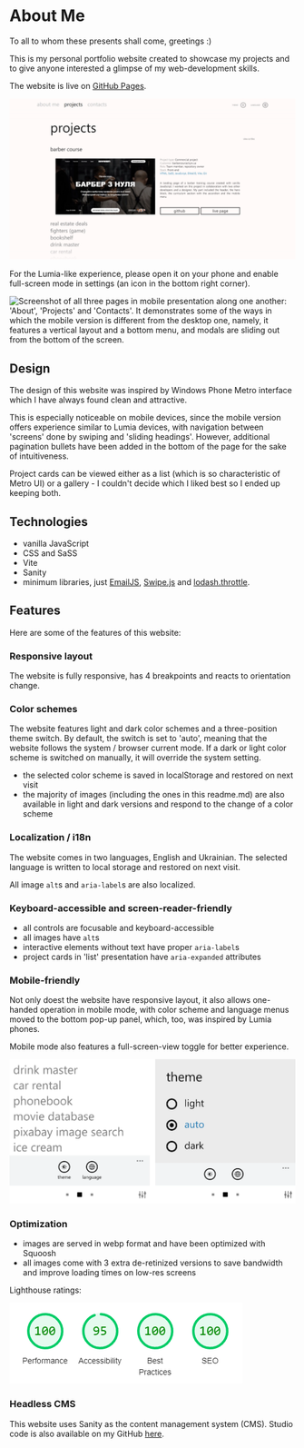 # About Me

To all to whom these presents shall come, greetings :)

This is my personal portfolio website created to showcase my projects and to
give anyone interested a glimpse of my web-development skills.

The website is live on [GitHub Pages](https://dev0652.github.io/about/).

<picture>
  <source media="(max-width: 767px) and (prefers-color-scheme: light)" srcset="./public/images/readme/mobile/screenshot_light.webp">

   <source media="(max-width: 767px) and (prefers-color-scheme: dark)" srcset="./public/images/readme/mobile/screenshot_dark.webp 2x">

   <source media="(prefers-color-scheme: light)" srcset="./public/images/readme/desktop/screenshot_light_1x.webp 1x, ./public/images/readme/desktop/screenshot_light_2x.webp 2x">

   <source media="(prefers-color-scheme: dark)" srcset="./public/images/readme/desktop/screenshot_dark_1x.webp 1x, ./public/images/readme/desktop/screenshot_dark_2x.webp 2x">

  <img alt="A screenshot of my website's Projects page with the project gallery in list presentation. The first project card is expanded, revealing the live page screenshot, project description and links to its GitHub page and live page." src="./public/images/readme/desktop/screenshot_light_2x.webp">
</picture>

For the Lumia-like experience, please open it on your phone and enable
full-screen mode in settings (an icon in the bottom right corner).

<picture>

   <source media="(prefers-color-scheme: light)" srcset="./public/images/readme/desktop/screenshot_mobile_light_1x.webp 1x, ./public/images/readme/desktop/screenshot_mobile_light_2x.webp 2x">

   <source media="(prefers-color-scheme: dark)" srcset="./public/images/readme/desktop/screenshot_mobile_dark_1x.webp 1x, ./public/images/readme/desktop/screenshot_mobile_dark_2x.webp 2x">

  <img alt="Screenshot of all three pages in mobile presentation along one another: 'About', 'Projects' and 'Contacts'. It demonstrates some of the ways in which the mobile version is different from the desktop one, namely, it features a vertical layout and a bottom menu, and modals are sliding out from the bottom of the screen." src="">
</picture>

## Design

The design of this website was inspired by Windows Phone Metro interface which I
have always found clean and attractive.

This is especially noticeable on mobile devices, since the mobile version offers
experience similar to Lumia devices, with navigation between 'screens' done by
swiping and 'sliding headings'. However, additional pagination bullets have been
added in the bottom of the page for the sake of intuitiveness.

Project cards can be viewed either as a list (which is so characteristic of
Metro UI) or a gallery - I couldn't decide which I liked best so I ended up
keeping both.

## Technologies

- vanilla JavaScript
- CSS and SaSS
- Vite
- Sanity
- minimum libraries, just [EmailJS](https://www.emailjs.com/),
  [Swipe.js](https://github.com/lyfeyaj/swipe) and
  [lodash.throttle](https://www.npmjs.com/package/lodash.throttle).

## Features

Here are some of the features of this website:

### Responsive layout

The website is fully responsive, has 4 breakpoints and reacts to orientation
change.

### Color schemes

The website features light and dark color schemes and a three-position theme
switch. By default, the switch is set to 'auto', meaning that the website
follows the system / browser current mode. If a dark or light color scheme is
switched on manually, it will override the system setting.

- the selected color scheme is saved in localStorage and restored on next visit
- the majority of images (including the ones in this readme.md) are also
  available in light and dark versions and respond to the change of a color
  scheme

### Localization / i18n

The website comes in two languages, English and Ukrainian. The selected language
is written to local storage and restored on next visit.

All image `alt`s and `aria-label`s are also localized.

### Keyboard-accessible and screen-reader-friendly

- all controls are focusable and keyboard-accessible
- all images have `alt`s
- interactive elements without text have proper `aria-label`s
- project cards in 'list' presentation have `aria-expanded` attributes

### Mobile-friendly

Not only doest the website have responsive layout, it also allows one-handed
operation in mobile mode, with color scheme and language menus moved to the
bottom pop-up panel, which, too, was inspired by Lumia phones.

Mobile mode also features a full-screen-view toggle for better experience.

<picture>

   <source media="(prefers-color-scheme: light)" srcset="./public/images/readme/mobile-menu/mobile-menu_light_1x.webp 1x, ./public/images/readme/mobile-menu/mobile-menu_light_2x.webp 2x">

   <source media="(prefers-color-scheme: dark)" srcset="./public/images/readme/mobile-menu/mobile-menu_dark_1x.webp 1x, ./public/images/readme/mobile-menu/mobile-menu_dark_2x.webp 2x">

  <img alt="A screenshot of my website's Projects page with the project gallery in list presentation. The first project card is expanded, revealing the live page screenshot, project description and links to its GitHub page and live page." src="./public/images/readme/mobile-menu/mobile-menu_light_2x.webp">
</picture>

### Optimization

- images are served in webp format and have been optimized with Squoosh
- all images come with 3 extra de-retinized versions to save bandwidth and
  improve loading times on low-res screens

Lighthouse ratings:

<picture>
  <source media="(prefers-color-scheme: light)" srcset="./public/images/readme/lighthouse/lighthouse_light.webp">

   <source media="(prefers-color-scheme: dark)" srcset="./public/images/readme/lighthouse/lighthouse_dark.webp">

  <img alt="A screenshot of my website's Lighthouse report with the following ratings: Performance: 100, Accessibility: 95, Best Practices: 100, SEO: 100." src="./public/images/readme/lighthouse/lighthouse_light.webp">
</picture>

### Headless CMS

This website uses Sanity as the content management system (CMS). Studio code is also available on my GitHub [here](https://github.com/dev0652/about-sanity-cms). 
